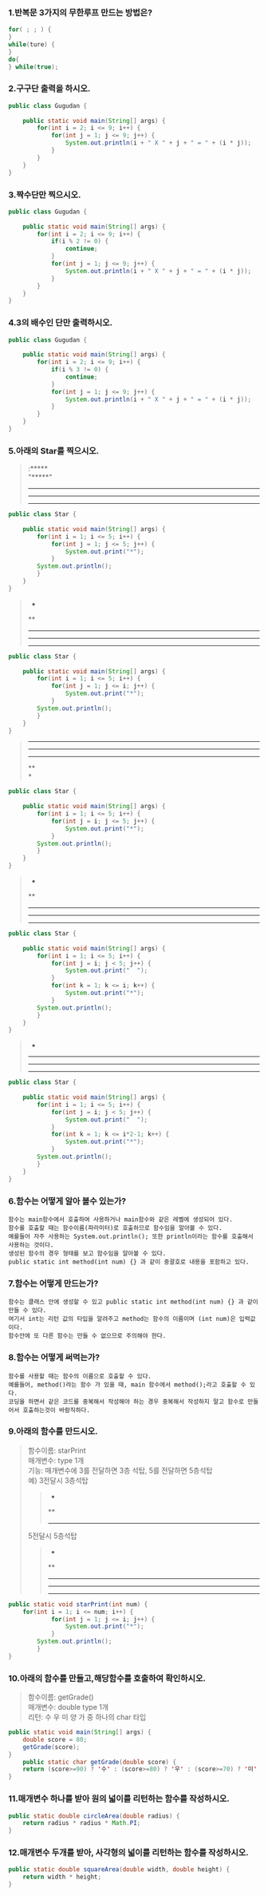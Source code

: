 ### 1.반복문 3가지의 무한루프 만드는 방법은?
```java
for( ; ; ) {
}
while(ture) {
}
do{
} while(true);
```
### 2.구구단 출력을 하시오.
```java
public class Gugudan {
	
	public static void main(String[] args) {
		for(int i = 2; i <= 9; i++) {
			for(int j = 1; j <= 9; j++) {
				System.out.println(i + " X " + j + " = " + (i * j));
			}
		}
	}
}
```
### 3.짝수단만 찍으시오.
```java
public class Gugudan {
	
	public static void main(String[] args) {
		for(int i = 2; i <= 9; i++) {
			if(i % 2 != 0) {
				continue;
			}
			for(int j = 1; j <= 9; j++) {
				System.out.println(i + " X " + j + " = " + (i * j));
			}
		}
	}
}
```
### 4.3의 배수인 단만 출력하시오.
```java
public class Gugudan {
	
	public static void main(String[] args) {
		for(int i = 2; i <= 9; i++) {
			if(i % 3 != 0) {
				continue;			
			}
			for(int j = 1; j <= 9; j++) {
				System.out.println(i + " X " + j + " = " + (i * j));
			}
		}
	}
}
```
### 5.아래의 Star를 찍으시오.

>:*****  
>"*****"  
>*****  
>*****  
>*****  
```java
public class Star {
	
	public static void main(String[] args) {
		for(int i = 1; i <= 5; i++) {
			for(int j = 1; j <= 5; j++) {
				System.out.print("*");
			}
		System.out.println();
		}
	}
}
```
		
>*  
>**  
>***  
>****  
>*****  
```java
public class Star {
	
	public static void main(String[] args) {
		for(int i = 1; i <= 5; i++) {
			for(int j = 1; j <= i; j++) {
				System.out.print("*");
			}
		System.out.println();
		}
	}
}
```	
>*****  
>****  
>***  
>**  
>*  
```java
public class Star {
	
	public static void main(String[] args) {
		for(int i = 1; i <= 5; i++) {
			for(int j = i; j <= 5; j++) {
				System.out.print("*");
			}
		System.out.println();
		}
	}
}
```
>    *  
>   **  
>  ***  
> ****  
>*****  
```java
public class Star {
	
	public static void main(String[] args) {
		for(int i = 1; i <= 5; i++) {
			for(int j = i; j < 5; j++) {
				System.out.print("  ");
			}
			for(int k = 1; k <= i; k++) {
				System.out.print("*");
			}
		System.out.println();
		}
	}	
}
```	

>   *  
>  ***  
> *****  
>*******   
```java
public class Star {
	
	public static void main(String[] args) {
		for(int i = 1; i <= 5; i++) {
			for(int j = i; j < 5; j++) {
				System.out.print("  ");
			}
			for(int k = 1; k <= i*2-1; k++) {
				System.out.print("*");
			}
		System.out.println();
		}
	}		
}
```

### 6.함수는 어떻게 알아 볼수 있는가?

	함수는 main함수에서 호출하여 사용하거나 main함수와 같은 레벨에 생성되어 있다.
	함수를 호출할 때는 함수이름(파라미터)로 호출하므로 함수임을 알아볼 수 있다.
	예를들어 자주 사용하는 System.out.println(); 또한 println이라는 함수를 호출해서 사용하는 것이다.
	생성된 함수의 경우 형태를 보고 함수임을 알아볼 수 있다.
	public static int method(int num) {} 과 같이 중괄호로 내용을 포함하고 있다.

### 7.함수는 어떻게 만드는가?

	함수는 클래스 안에 생성할 수 있고 public static int method(int num) {} 과 같이 만들 수 있다.
	여기서 int는 리턴 값의 타입을 알려주고 method는 함수의 이름이며 (int num)은 입력값이다.
	함수안에 또 다른 함수는 만들 수 없으므로 주의해야 한다.

### 8.함수는 어떻게 써먹는가?

	함수를 사용할 때는 함수의 이름으로 호출할 수 있다.
	예를들어, method()라는 함수 가 있을 때, main 함수에서 method();라고 호출할 수 있다.
	코딩을 하면서 같은 코드를 중복해서 작성해야 하는 경우 중복해서 작성하지 말고 함수로 만들어서 호출하는것이 바람직하다.

### 9.아래의 함수를 만드시오.
>함수이름: starPrint  
>매개변수: type 1개  
>기능: 매개변수에 3를 전달하면 3층 석탑, 5를 전달하면 5층석탑  
>예) 3전달시 3층석탑  
>>*  
>>**  
>>***  
>5전달시 5층석탑  
>>*  
>>**  
>>***  
>>****  
>>***** 
```java
public static void starPrint(int num) {
	for(int i = 1; i <= num; i++) {
			for(int j = 1; j <= i; j++) {
				System.out.print("*");
			}
		System.out.println();
		}
}
```
 
### 10.아래의 함수를 만들고,해당함수를 호출하여 확인하시오. 
>함수이름: getGrade()  
>매개변수: double type 1개  
>리턴: 수 우 미 양 가 중 하나의 char 타입  
```java
public static void main(String[] args) {
	double score = 80;
	getGrade(score);
}
	public static char getGrade(double score) {
	return (score>=90) ? '수' : (score>=80) ? '우' : (score>=70) ? '미' : (score>=60) ? '양' : '가';
}
```
### 11.매개변수 하나를 받아 원의 넓이를 리턴하는 함수를 작성하시오.
```java
public static double circleArea(double radius) {
	return radius * radius * Math.PI;
}
```
### 12.매개변수 두개를 받아, 사각형의 넓이를 리턴하는 함수를 작성하시오.

```java
public static double squareArea(double width, double height) {
	return width * height;
}
```
